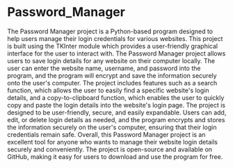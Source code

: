 # Password_Manager
 The Password Manager project is a Python-based program designed to help users manage their login credentials for various websites. This project is built using the TKInter module which provides a user-friendly graphical interface for the user to interact with.  The Password Manager project allows users to save login details for any website on their computer locally. The user can enter the website name, username, and password into the program, and the program will encrypt and save the information securely onto the user's computer.  The project includes features such as a search function, which allows the user to easily find a specific website's login details, and a copy-to-clipboard function, which enables the user to quickly copy and paste the login details into the website's login page.  The project is designed to be user-friendly, secure, and easily expandable. Users can add, edit, or delete login details as needed, and the program encrypts and stores the information securely on the user's computer, ensuring that their login credentials remain safe.  Overall, this Password Manager project is an excellent tool for anyone who wants to manage their website login details securely and conveniently. The project is open-source and available on GitHub, making it easy for users to download and use the program for free.
